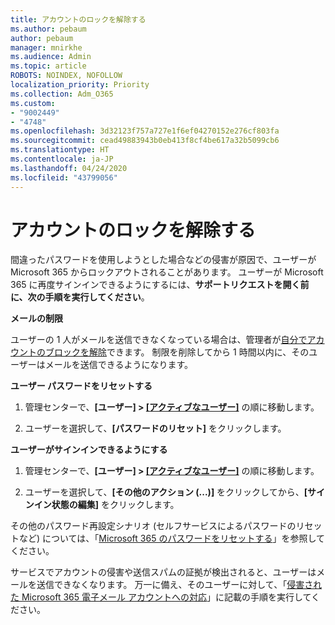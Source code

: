 ```yaml
---
title: アカウントのロックを解除する
ms.author: pebaum
author: pebaum
manager: mnirkhe
ms.audience: Admin
ms.topic: article
ROBOTS: NOINDEX, NOFOLLOW
localization_priority: Priority
ms.collection: Adm_O365
ms.custom:
- "9002449"
- "4748"
ms.openlocfilehash: 3d32123f757a727e1f6ef04270152e276cf803fa
ms.sourcegitcommit: cead49883943b0eb413f8cf4be617a32b5099cb6
ms.translationtype: HT
ms.contentlocale: ja-JP
ms.lasthandoff: 04/24/2020
ms.locfileid: "43799056"
---
```

# <a name="unlocking-an-account"></a>アカウントのロックを解除する

間違ったパスワードを使用しようとした場合などの侵害が原因で、ユーザーが Microsoft 365 からロックアウトされることがあります。 ユーザーが Microsoft 365 に再度サインインできるようにするには、**サポートリクエストを開く前に、次の手順を実行してください**。 

**メールの制限**

ユーザーの 1 人がメールを送信できなくなっている場合は、管理者が[自分でアカウントのブロックを解除](https://docs.microsoft.com/microsoft-365/security/office-365-security/removing-user-from-restricted-users-portal-after-spam)できます。 制限を削除してから 1 時間以内に、そのユーザーはメールを送信できるようになります。

**ユーザー パスワードをリセットする**

1. 管理センターで、**[ユーザー] > [[アクティブなユーザー]](https://admin.microsoft.com/Adminportal/Home?source=applauncher#/users)** の順に移動します。

2. ユーザーを選択して、**[パスワードのリセット]** をクリックします。

**ユーザーがサインインできるようにする**

1. 管理センターで、**[ユーザー] > [[アクティブなユーザー]](https://admin.microsoft.com/Adminportal/Home?source=applauncher#/users)** の順に移動します。

2. ユーザーを選択して、**[その他のアクション (...)]** をクリックしてから、**[サインイン状態の編集]** をクリックします。

その他のパスワード再設定シナリオ (セルフサービスによるパスワードのリセットなど) については、「[Microsoft 365 のパスワードをリセットする](https://docs.microsoft.com/microsoft-365/admin/add-users/reset-passwords?view=o365-worldwide)」を参照してください。

サービスでアカウントの侵害や送信スパムの証拠が検出されると、ユーザーはメールを送信できなくなります。 万一に備え、そのユーザーに対して、「[侵害された Microsoft 365 電子メール アカウントへの対応](https://docs.microsoft.com/office365/securitycompliance/responding-to-a-compromised-email-account)」に記載の手順を実行してください。
